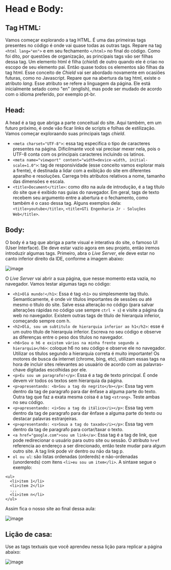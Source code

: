 # Head e Body:

## Tag HTML:
Vamos começar explorando a tag HTML. É uma das primeiras tags presentes no código é onde vai quase todas as outras tags. Repare na tag `<html lang="en">` e em seu fechamento `</html>` no final do código. Como foi dito, por questões de organização, as principais tags vão ser filhas dessa tag. Um elemento html é filha (_chield_) de outro quando ele é criao no escopo de seu elemento pai. Então quase todos os elementos são filhas da tag html. Esse conceito de _Chield_ vai ser abordado novamente em ocasiões futuras, como no Javascript. Repare que na abertura da tag html, existe o atributo _lang_. Esse atributo se refere a linguagem da página. Ele está inicialmente setado como "en" (english), mas pode ser mudado de acordo com o idioma preferido, por exemplo pt-br.

## Head:
A head é a tag que abriga a parte conceitual do site. Aqui também, em um futuro próximo, é onde vão ficar links de scripts e folhas de estilização. Vamos começar exploraando suas principais tags _chield_.
* `<meta charset="UTF-8">`: essa tag especifica o tipo de caracteres presentes na página. Dificilmante você vai precisar mexer nela, pois o UTF-8 conta com os principais caracteres incluindo os latinos.
*  `<meta name="viewport" content="width=device-width, initial-scale=1.0">`: tag de responsividade (esse conceito vamos explorar mais a frente), é destinada a lidar com a exibição do site em diferentes aparalho e resoluções. Carrega três atributos relativos a nome, tamanho das dimensões e escala.
* `<title>Document</title>`: como dito na aula de introdução, é a tag título do site que é exibido nas guias do navegador. Em geral, tags de texto recebem seu argumento entre a abertura e o fechamento, como também é o caso dessa tag. Alguns exemplos dela: `<title>youtube</title>`, `<title>GTi Engenharia Jr - Soluções Web</title>`.

## Body:
O body é a tag que abriga a parte visual e interativa do site, o famoso UI (User Interface). Ele deve estar vazio agora em seu projeto, então iremos introduzir algumas tags. Primeiro, abra o _Live Server_, ele deve estar no canto inferior direito da IDE, conforme a imagem abaixo:

![image](https://github.com/Johnvasc/GTi_Capacitacao/assets/39773960/7dc550c0-0e0a-4206-9222-b256fe64de1a)

O _Live Server_ vai abrir a sua página, que nesse momento esta vazia, no navegador. Vamos testar algumas tags no código:
* `<h1>Olá mundo!</h1>`: Essa é tag `<h1>` ou simplesmente tag título. Semanticamente, é onde vir títulos importantes de sessões ou até mesmo o título do site. Salve essa alteração no código (para salvar alterações rápidas no código use sempre `ctrl + s`) e visite a página da web no navegador. Existem outras tags de título de hierarquia inferior, começando sempre com h.
* `<h2>Olá, sou um subtitulo de hierarquia inferior ao h1</h2>`: esse é um outro título de hierarquia inferior. Escreva no seu código e observe as diferenças entre o peso dos títulos no navegador.
* `<h6>Sou o h6 e existem vários na minha frente segundo a hierarquia</h6>`: coloque h6 no seu código e observe ele no navegador. Utilizar os títulos segundo a hierarquia correta é muito importante! Os motores de busca da internet (chrome, bing, etc), utilizam essas tags na hora de incluir sites relevantes ao usuaário de acordo com as palavras-chave digitadas escolhidas por ele.
* `<p>Eu sou um paragrafo!</p>`: Essa é a tag de texto principal. É onde devem vir todos os textos sem hierarquia da página.
* `<p>apresentando: <b>Sou a tag do negrito</b></p>`: Essa tag vem dentro da tag de paragrafo para dar ênfase a alguma parte do texto. Outra tag que faz a exata mesma coisa é a tag `<strong>`. Teste ambas no seu código.
* `<p>apresentando: <i>Sou a tag do itálico</i></p>`: Essa tag vem dentro da tag de paragrafo para dar ênfase a alguma parte do texto ou destacar palavras estranjeiras.
* `<p>apresentando: <s>Soua a tag do taxado</i></p>`: Essa tag vem dentro da tag de paragrafo para cortar/taxar o texto.
* `<a href="google.com">sou um link</a>`: Essa tag é a tag de link, que pode redirecionar o usuário para outro site ou sessão. O atributo `href` referencia ao endereço a ser direcionado, então teste mudar para algum outro site. A tag link pode vir dentro ou não da tag p.
* `ol ou ul`: são listas ordenadas (ordereds) e não-ordenadas (unordereds) com itens `<li>eu sou um item</li>`. A sintaxe segue o exemplo:
```
<ul>
  <li>item 1</li>
  <li>item 2</li>
  ...
  <li>item n</li>
</ul>
```
Assim fica o nosso site ao final dessa aula:

![image](https://github.com/Johnvasc/GTi_Capacitacao/assets/39773960/eed06f16-2ec9-4489-b46e-0fc91a6c4f7f)


## Lição de casa:

Use as tags textuais que você aprendeu nessa lição para replicar a página abaixo:

![image](https://github.com/Johnvasc/GTi_Capacitacao/assets/39773960/dd767ae1-bff5-46f7-b39c-f7059b8f2394)

